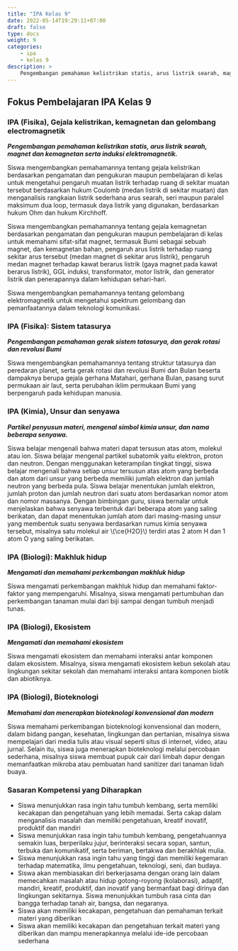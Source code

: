 ```yaml
---
title: "IPA Kelas 9"
date: 2022-05-14T19:29:11+07:00
draft: false
type: docs
weight: 9
categories:
    - ipa
    - kelas 9
description: >
    Pengembangan pemahaman kelistrikan statis, arus listrik searah, magnet dan kemagnetan serta induksi elektromagnetik. Pengembangan pemahaman gerak sistem tatasurya, dan gerak rotasi dan revolusi Bumi. Partikel penyusun materi, mengenal simbol kimia unsur, dan nama beberapa senyawa. Mengamati dan memahami perkembangan makhluk hidup. Mengamati dan memahami ekosistem. Memahami dan menerapkan bioteknologi konvensional dan modern.
---
```


## Fokus Pembelajaran IPA Kelas 9

### IPA (Fisika), Gejala kelistrikan, kemagnetan dan gelombang electromagnetik
***Pengembangan pemahaman kelistrikan statis, arus listrik searah, magnet dan kemagnetan serta induksi elektromagnetik.***

Siswa mengembangkan pemahamannya tentang gejala kelistrikan berdasarkan pengamatan dan pengukuran maupun pembelajaran di kelas untuk mengetahui pengaruh muatan listrik terhadap ruang di sekitar muatan tersebut berdasarkan hukum Coulomb (medan listrik di sekitar muatan) dan menganalisis rangkaian listrik sederhana arus searah, seri maupun paralel maksimum dua loop, termasuk daya listrik yang digunakan, berdasarkan hukum Ohm dan hukum Kirchhoff.

Siswa mengembangkan pemahamannya tentang gejala kemagnetan berdasarkan pengamatan dan pengukuran maupun pembelajaran di kelas untuk memahami sifat-sifat magnet, termasuk Bumi sebagai sebuah magnet, dan kemagnetan bahan, pengaruh arus listrik terhadap ruang sekitar arus tersebut (medan magnet di sekitar arus listrik), pengaruh medan magnet terhadap kawat berarus listrik (gaya magnet pada kawat berarus listrik), GGL induksi, transformator, motor listrik, dan generator listrik dan penerapannya dalam kehidupan sehari-hari.

Siswa mengembangkan pemahamannya tentang gelombang elektromagnetik untuk mengetahui spektrum gelombang dan pemanfaatannya dalam teknologi komunikasi.

### IPA (Fisika): Sistem tatasurya
***Pengembangan pemahaman gerak sistem tatasurya, dan gerak rotasi dan revolusi Bumi***

Siswa mengembangkan pemahamannya tentang struktur tatasurya dan peredaran planet, serta gerak rotasi dan revolusi Bumi dan Bulan beserta dampaknya berupa gejala gerhana Matahari, gerhana Bulan, pasang surut permukaan air laut, serta perubahan iklim permukaan Bumi yang berpengaruh pada kehidupan manusia.

### IPA (Kimia), Unsur dan senyawa
***Partikel penyusun materi, mengenal simbol kimia unsur, dan nama beberapa senyawa.***

Siswa belajar mengenali bahwa materi dapat tersusun atas atom, molekul atau ion. Siswa belajar mengenal partikel subatomik yaitu elektron, proton dan neutron. Dengan menggunakan keterampilan tingkat tinggi, siswa belajar mengenali bahwa setiap unsur tersusun atas atom yang berbeda dan atom dari unsur yang berbeda memiliki jumlah elektron dan jumlah neutron yang berbeda pula. Siswa belajar menentukan jumlah elektron, jumlah proton dan jumlah neutron dari suatu atom berdasarkan nomor atom dan nomor massanya. Dengan bimbingan guru, siswa bernalar untuk menjelaskan bahwa senyawa terbentuk dari beberapa atom yang saling berikatan, dan dapat menentukan jumlah atom dari masing-masing unsur yang membentuk suatu senyawa berdasarkan rumus kimia senyawa tersebut, misalnya satu molekul air \\(\ce{H2O}\\) terdiri atas 2 atom H dan 1 atom O yang saling berikatan.

### IPA (Biologi): Makhluk hidup
***Mengamati dan memahami perkembangan makhluk hidup***

Siswa mengamati perkembangan makhluk hidup dan memahami faktor-faktor yang mempengaruhi. Misalnya, siswa mengamati pertumbuhan dan perkembangan tanaman mulai dari biji sampai dengan tumbuh menjadi tunas.

### IPA (Biologi), Ekosistem
***Mengamati dan memahami ekosistem***

Siswa mengamati ekosistem dan memahami interaksi antar komponen dalam ekosistem. Misalnya, siswa mengamati ekosistem kebun sekolah atau lingkungan sekitar sekolah dan memahami interaksi antara komponen biotik dan abiotiknya.

### IPA (Biologi), Bioteknologi
***Memahami dan menerapkan bioteknologi konvensional dan modern***

Siswa memahami perkembangan bioteknologi konvensional dan modern, dalam bidang pangan, kesehatan, lingkungan dan pertanian, misalnya siswa mempelajari dari media tulis atau visual seperti situs di internet, video, atau jurnal. Selain itu, siswa juga menerapkan bioteknologi melalui percobaan sederhana, misalnya siswa membuat pupuk cair dari limbah dapur dengan memanfaatkan mikroba atau pembuatan hand sanitizer dari tanaman lidah buaya.

### Sasaran Kompetensi yang Diharapkan
- Siswa menunjukkan rasa ingin tahu tumbuh kembang, serta memiliki kecakapan dan pengetahuan yang lebih memadai. Serta cakap dalam menganalisis masalah dan memiliki pengetahuan, kreatif inovatif, produktif dan mandiri
- Siswa menunjukkan rasa ingin tahu tumbuh kembang, pengetahuannya semakin luas, berperilaku jujur, berinteraksi secara sopan, santun, terbuka dan komunikatif, serta beriman, bertakwa dan berakhlak mulia.
- Siswa menunjukkan rasa ingin tahu yang tinggi dan memiliki kegemaran terhadap matematika, ilmu pengetahuan, teknologi, seni, dan budaya.
- Siswa akan membiasakan diri berkerjasama dengan orang lain dalam memecahkan masalah atau hidup gotong-royong (kolaborasi), adaptif, mandiri, kreatif, produktif, dan inovatif yang bermanfaat bagi dirinya dan lingkungan sekitarnya. Siswa menunjukkan tumbuh rasa cinta dan bangga terhadap tanah air, bangsa, dan negaranya.
- Siswa akan memiliki kecakapan, pengetahuan dan pemahaman terkait materi yang diberikan
- Siswa akan memiliki kecakapan dan pengetahuan terkait materi yang diberikan dan mampu menerapkannya melalui ide-ide percobaan sederhana